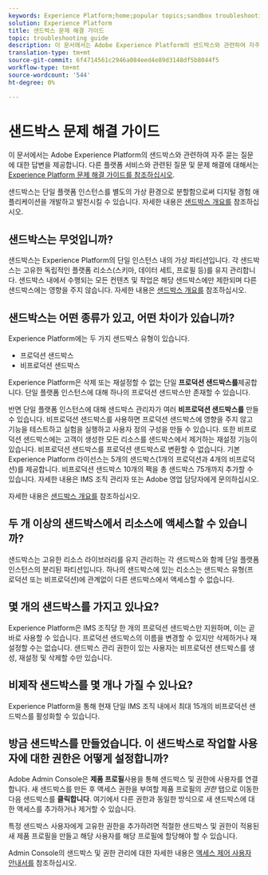 ```yaml
---
keywords: Experience Platform;home;popular topics;sandbox troubleshooting
solution: Experience Platform
title: 샌드박스 문제 해결 가이드
topic: troubleshooting guide
description: 이 문서에서는 Adobe Experience Platform의 샌드박스와 관련하여 자주 묻는 질문에 대한 답변을 제공합니다.
translation-type: tm+mt
source-git-commit: 6f4714561c2946a084eed4e89d3148df5b8044f5
workflow-type: tm+mt
source-wordcount: '544'
ht-degree: 0%

---
```



# 샌드박스 문제 해결 가이드

이 문서에서는 Adobe Experience Platform의 샌드박스와 관련하여 자주 묻는 질문에 대한 답변을 제공합니다. 다른 플랫폼 서비스와 관련된 질문 및 문제 해결에 대해서는 [Experience Platform 문제 해결 가이드를 참조하십시오](../landing/troubleshooting.md).

샌드박스는 단일 플랫폼 인스턴스를 별도의 가상 환경으로 분할함으로써 디지털 경험 애플리케이션을 개발하고 발전시킬 수 있습니다. 자세한 내용은 [샌드박스 개요를](home.md) 참조하십시오.

## 샌드박스는 무엇입니까?

샌드박스는 Experience Platform의 단일 인스턴스 내의 가상 파티션입니다. 각 샌드박스는 고유한 독립적인 플랫폼 리소스(스키마, 데이터 세트, 프로필 등)를 유지 관리합니다. 샌드박스 내에서 수행되는 모든 컨텐츠 및 작업은 해당 샌드박스에만 제한되며 다른 샌드박스에는 영향을 주지 않습니다. 자세한 내용은 [샌드박스 개요를](home.md) 참조하십시오.

## 샌드박스는 어떤 종류가 있고, 어떤 차이가 있습니까?

Experience Platform에는 두 가지 샌드박스 유형이 있습니다.

* 프로덕션 샌드박스
* 비프로덕션 샌드박스

Experience Platform은 삭제 또는 재설정할 수 없는 단일 **프로덕션 샌드박스를**&#x200B;제공합니다. 단일 플랫폼 인스턴스에 대해 하나의 프로덕션 샌드박스만 존재할 수 있습니다.

반면 단일 플랫폼 인스턴스에 대해 샌드박스 관리자가 여러 **비프로덕션 샌드박스를** 만들 수 있습니다. 비프로덕션 샌드박스를 사용하면 프로덕션 샌드박스에 영향을 주지 않고 기능을 테스트하고 실험을 실행하고 사용자 정의 구성을 만들 수 있습니다. 또한 비프로덕션 샌드박스에는 고객이 생성한 모든 리소스를 샌드박스에서 제거하는 재설정 기능이 있습니다. 비프로덕션 샌드박스를 프로덕션 샌드박스로 변환할 수 없습니다. 기본 Experience Platform 라이선스는 5개의 샌드박스(1개의 프로덕션과 4개의 비프로덕션)를 제공합니다. 비프로덕션 샌드박스 10개의 팩을 총 샌드박스 75개까지 추가할 수 있습니다. 자세한 내용은 IMS 조직 관리자 또는 Adobe 영업 담당자에게 문의하십시오.

자세한 내용은 [샌드박스 개요를](./home.md) 참조하십시오.

## 두 개 이상의 샌드박스에서 리소스에 액세스할 수 있습니까?

샌드박스는 고유한 리소스 라이브러리를 유지 관리하는 각 샌드박스와 함께 단일 플랫폼 인스턴스의 분리된 파티션입니다. 하나의 샌드박스에 있는 리소스는 샌드박스 유형(프로덕션 또는 비프로덕션)에 관계없이 다른 샌드박스에서 액세스할 수 없습니다.

## 몇 개의 샌드박스를 가지고 있나요?

Experience Platform은 IMS 조직당 한 개의 프로덕션 샌드박스만 지원하며, 이는 곧바로 사용할 수 있습니다. 프로덕션 샌드박스의 이름을 변경할 수 있지만 삭제하거나 재설정할 수는 없습니다. 샌드박스 관리 권한이 있는 사용자는 비프로덕션 샌드박스를 생성, 재설정 및 삭제할 수만 있습니다.

## 비제작 샌드박스를 몇 개나 가질 수 있나요?

Experience Platform을 통해 현재 단일 IMS 조직 내에서 최대 15개의 비프로덕션 샌드박스를 활성화할 수 있습니다.

## 방금 샌드박스를 만들었습니다. 이 샌드박스로 작업할 사용자에 대한 권한은 어떻게 설정합니까?

Adobe Admin Console은 **제품 프로필**&#x200B;사용을 통해 샌드박스 및 권한에 사용자를 연결합니다. 새 샌드박스를 만든 후 액세스 권한을 부여할 제품 프로필의 _권한_ 탭으로 이동한 다음 샌드박스를 **클릭합니다**. 여기에서 다른 권한과 동일한 방식으로 새 샌드박스에 대한 액세스를 추가하거나 제거할 수 있습니다.

특정 샌드박스 사용자에게 고유한 권한을 추가하려면 적절한 샌드박스 및 권한이 적용된 새 제품 프로필을 만들고 해당 사용자를 해당 프로필에 할당해야 할 수 있습니다.

Admin Console의 샌드박스 및 권한 관리에 대한 자세한 내용은 [액세스 제어 사용자 안내서를](../access-control/ui/overview.md) 참조하십시오.